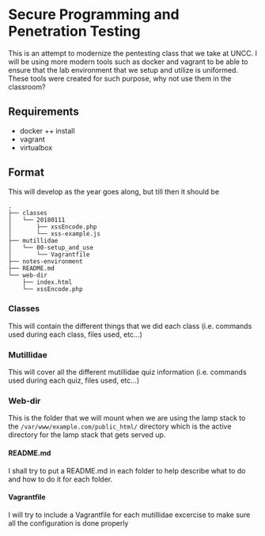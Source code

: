 # Secure Programming and Penetration Testing

This is an attempt to modernize the pentesting class that we take at UNCC. I will be using more modern tools such as docker and vagrant to be able to ensure that the lab environment that we setup and utilize is uniformed. These tools were created for such purpose, why not use them in the classroom?

## Requirements
* docker 
++ install
* vagrant
* virtualbox

## Format

This will develop as the year goes along, but till then it should be

```
.
├── classes
│   └── 20180111
│       ├── xssEncode.php
│       └── xss-example.js
├── mutillidae
│   └── 00-setup_and_use
│       └── Vagrantfile
├── notes-environment
├── README.md
└── web-dir
    ├── index.html
    └── xssEncode.php
```

### Classes

This will contain the different things that we did each class (i.e. commands used during each class, files used, etc...)

### Mutillidae

This will cover all the different mutillidae quiz information (i.e. commands used during each quiz, files used, etc...)

### Web-dir

This is the folder that we will mount when we are using the lamp stack to the `/var/www/example.com/public_html/` directory which is the active directory for the lamp stack that gets served up.

#### README.md
I shall try to put a README.md in each folder to help describe what to do and how to do it for each folder.

#### Vagrantfile
I will try to include a Vagrantfile for each mutillidae excercise to make sure all the configuration is done properly
